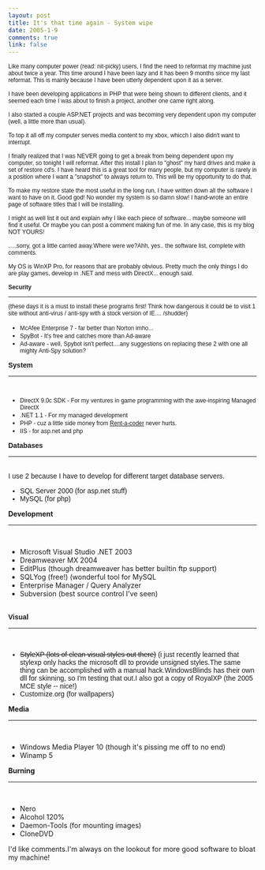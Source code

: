 ```yaml
--- 
layout: post
title: It's that time again - System wipe
date: 2005-1-9
comments: true
link: false
---
```

<div style="clear:both;"></div><span style="font-family: arial;font-family:arial;font-size:85%;">Like many computer power (read: nit-picky) users, I find the need to reformat my machine just about twice a year. This time around I have been lazy and it has been 9 months since my last reformat. This is mainly because I have been utterly dependent upon it as a server.<br /><br />I have been developing applications in PHP that were being shown to different clients, and it seemed each time I was about to finish a project, another one came right along.<br /><br />I also started a couple ASP.NET projects and was becoming very dependent upon my computer (well, a little more than usual).<br /><br />To top it all off my computer serves media content to my xbox, whicch I also didn't want to interrupt.<br /><br />I finally realized that I was NEVER going to get a break from being dependent upon my computer, so tonight I will reformat. After this install I plan to "ghost" my hard drives and make a set of restore cd's. I have heard this is a great tool for many people, but my computer is rarely in a position where I want a "snapshot" to always return to. This will be my opportunity to do that.<br /><br />To make my restore state the most useful in the long run, I have written down all the software I want to have on it. Good god! No wonder my system is so damn slow! I hand-wrote an entire page of software titles that I will be installing.<br /><br />I might as well list it out and explain why I like each piece of software... maybe someone will find it useful. Or maybe you can post a comment making fun of me. In any case, this is my blog NOT YOURS!<br /><br />.....sorry, got a little carried away.Where were we?Ahh, yes.. the software list, complete with comments.<br /><br />My OS is WinXP Pro, for reasons that are probably obvious. Pretty much the only things I do are play games, develop in .NET and mess with DirectX... enough said.<br /><br /><span style="font-weight: bold;">Security<br /><hr /></span><span style="font-size:100%;">(these days it is a must to install these programs first! Think how dangerous it could be to visit 1 site without anti-virus / anti-spy with a stock version of IE.... /shudder)<br /></span></span> <ul style="font-family: arial;font-family:arial;" > <li><span style="font-size:85%;">McAfee Enterprise 7 - far better than Norton imho...</span></li> <li><span style="font-size:85%;">SpyBot - It's free and catches more than Ad-aware</span></li> <li><span style="font-size:85%;">Ad-aware - well, Spybot isn't perfect....any suggestions on replacing these 2 with one all mighty Anti-Spy solution?</span></li> </ul> <span style="font-weight: bold; font-family: arial;font-family:arial;" >System</span><br /><hr style="font-family: arial;font-family:arial;" ><span style="font-family: arial;font-family:arial;font-size:78%;"><br /></span> <ul style="font-family: arial;font-family:arial;" > <li><span style="font-size:85%;">DirectX 9.0c SDK - For my ventures in game programming with the awe-inspiring Managed DirectX</span></li> <li><span style="font-size:85%;">.NET 1.1 - For my managed development</span></li> <li><span style="font-size:85%;">PHP - cuz a little side money from <a href="http://www.rentacoder.com/">Rent-a-coder</a> never hurts.<br /> </span></li> <li><span style="font-size:85%;">IIS - for asp.net and php</span></li> </ul><span style="font-weight: bold; font-family: arial;font-family:arial;" >Databases</span><br /><hr style="font-family: arial;font-family:arial;" ><br /><span style="font-family: arial;font-family:arial;" >I use 2 because I have to develop for different target database servers. </span><br /><ul style="font-family: arial;"> <li>SQL Server 2000 (for asp.net stuff)</li> <li>MySQL (for php)</li> </ul><span style="font-weight: bold;">Development<br /><hr /><br /></span> <ul> <li>Microsoft Visual Studio .NET 2003</li> <li>Dreamweaver MX 2004</li> <li>EditPlus (though dreamweaver has better builtin ftp support)<br /></li> <li>SQLYog (free!) (wonderful tool for MySQL<br /></li> <li>Enterprise Manager / Query Analyzer</li> <li>Subversion (best source control I've seen)<br /></li> </ul><br /><span style="font-family: arial;font-family:arial;" > <span style="font-weight: bold;">Visual</span></span><br /><hr style="font-family: arial;"><br /><ul style="font-family: arial;"> <li><strike>StyleXP (lots of clean visual styles out there)</strike> (i just recently learned that stylexp only hacks the microsoft dll to provide unsigned styles.The same thing can be accomplished with a manual hack.WindowsBlinds has their own dll for skinning, so I'm testing that out.I also got a copy of RoyalXP (the 2005 MCE style -- nice!)</li><li>Customize.org (for wallpapers)</li> </ul><span style="font-weight: bold;">Media<br /><hr /><br /></span> <ul> <li>Windows Media Player 10 (though it's pissing me off to no end)</li> <li>Winamp 5</li> </ul> <span style="font-weight: bold;">Burning<br /><hr /><br /></span> <ul> <li>Nero</li> <li>Alcohol 120%</li> <li>Daemon-Tools (for mounting images)</li> <li>CloneDVD</li> </ul> I'd like comments.I'm always on the lookout for more good software to bloat my machine!<span style="font-family: arial;font-family:arial;font-size:78%;"><br /></span><div style="clear:both; padding-bottom: 0.25em;"></div>
